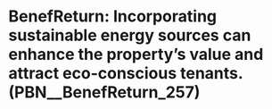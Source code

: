 # BenefReturn: __Incorporating sustainable energy sources can enhance the property’s value and attract eco-conscious tenants.__ (PBN__BenefReturn_257)

